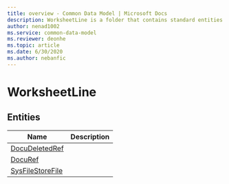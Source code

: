 ```yaml
---
title: overview - Common Data Model | Microsoft Docs
description: WorksheetLine is a folder that contains standard entities related to the Common Data Model.
author: nenad1002
ms.service: common-data-model
ms.reviewer: deonhe
ms.topic: article
ms.date: 6/30/2020
ms.author: nebanfic
---
```


# WorksheetLine


## Entities

|Name|Description|
|---|---|
|[DocuDeletedRef](DocuDeletedRef.md)||
|[DocuRef](DocuRef.md)||
|[SysFileStoreFile](SysFileStoreFile.md)||
